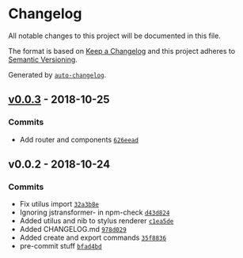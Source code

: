 # Changelog

All notable changes to this project will be documented in this file.

The format is based on [Keep a Changelog](http://keepachangelog.com/en/1.0.0/)
and this project adheres to [Semantic Versioning](http://semver.org/spec/v2.0.0.html).

Generated by [`auto-changelog`](https://github.com/CookPete/auto-changelog).

## [v0.0.3](https://github.com/wvffle/static-waffle/compare/v0.0.2...v0.0.3) - 2018-10-25

### Commits

- Add router and components [`626eead`](https://github.com/wvffle/static-waffle/commit/626eead234060f4fb5e5a386380680c584a28e43)

## v0.0.2 - 2018-10-24

### Commits

- Fix utilus import [`32a3b8e`](https://github.com/wvffle/static-waffle/commit/32a3b8eef06b8343554f464f48fa99a15bf52128)
- Ignoring jstransformer- in npm-check [`d43d824`](https://github.com/wvffle/static-waffle/commit/d43d82435c6dd5af0216d04bc15bbdcf6b9ff080)
- Added utilus and nib to stylus renderer [`c1ea5de`](https://github.com/wvffle/static-waffle/commit/c1ea5def78fb3c6eabdd662cef334be08abfe8b5)
- Added CHANGELOG.md [`978d029`](https://github.com/wvffle/static-waffle/commit/978d0290bcf5f5a7bfbb5d6bdb2043d88a7a22ab)
- Added create and export commands [`35f8836`](https://github.com/wvffle/static-waffle/commit/35f88360fa3e834b23b8e850deb7181a37da8637)
- pre-commit stuff [`bfad4bd`](https://github.com/wvffle/static-waffle/commit/bfad4bdbb1f18c4243802d9b51fa3d2abac2d4b7)
